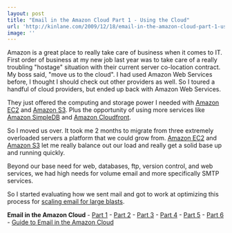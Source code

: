 ```yaml
---
layout: post
title: "Email in the Amazon Cloud Part 1 - Using the Cloud"
url: 'http://kinlane.com/2009/12/18/email-in-the-amazon-cloud-part-1-using-the-cloud/'
image: ''
---
```


Amazon is a great place to really take care of business when it comes to IT. First order of business at my new job last year was to take care of a really troubling "hostage" situation with their current server co-location contract. My boss said, "move us to the cloud". I had used Amazon Web Services before, I thought I should check out other providers as well. So I toured a handful of cloud providers, but ended up back with Amazon Web Services.

They just offered the computing and storage power I needed with [Amazon EC2][1] and [Amazon S3][2]. Plus the opportunity of using more services like [Amazon SimpleDB][3] and [Amazon Cloudfront][4].

So I moved us over. It took me 2 months to migrate from three extremely overloaded servers a platform that we could grow from. [Amazon EC2][4] and [Amazon S3][2] let me really balance out our load and really get a solid base up and running quickly.

Beyond our base need for web, databases, ftp, version control, and web services, we had high needs for volume email and more specifically SMTP services.

So I started evaluating how we sent mail and got to work at optimizing this process for [scaling email for large blasts][5].

**Email in the Amazon Cloud** \- [Part 1][6] \- [Part 2][5] \- [Part 3][7] \- [Part 4][8] \- [Part 5][9] \- [Part 6][10] \- [Guide to Email in the Amazon Cloud][11]

   [1]: http://aws.amazon.com/ec2/
   [2]: http://aws.amazon.com/s3/
   [3]: http://aws.amazon.com/simpledb/
   [4]: http://aws.amazon.com/cloudfront/
   [5]: http://www.kinlane.com/?p=1098
   [6]: http://www.kinlane.com/?p=1095
   [7]: http://www.kinlane.com/?p=1100
   [8]: http://www.kinlane.com/?p=1102
   [9]: http://www.kinlane.com/?p=1104
   [10]: http://www.kinlane.com/?p=1106
   [11]: http://www.kinlane.com/2010/07/email-infrastructure-in-the-amazon-cloud/
